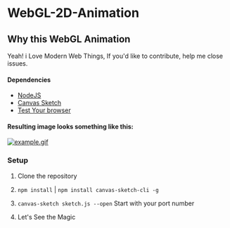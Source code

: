 # WebGL-2D-Animation
## Why this WebGL Animation

Yeah! i Love Modern Web Things, If you'd like to contribute, help me close issues.


#### Dependencies

- [NodeJS](http://nodejs.org)
- [Canvas Sketch](https://github.com/mattdesl/canvas-sketch)
- [Test Your browser](https://get.webgl.org/)


#### Resulting image looks something like this:

[![example.gif](https://i.postimg.cc/cJLjvWrZ/example.gif)](https://postimg.cc/21gTtPQX)

### Setup

1. Clone the repository

2. `npm install` | `npm install canvas-sketch-cli -g`

3. `canvas-sketch sketch.js --open` Start with your port number

4. Let's See the Magic

